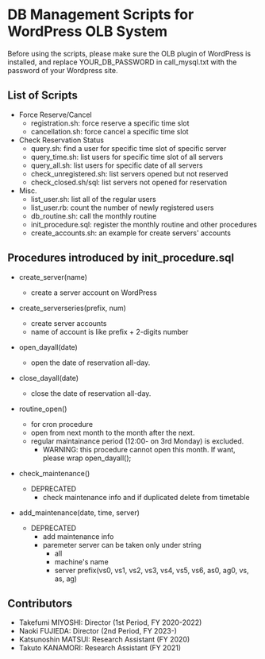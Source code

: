 # DB Management Scripts for WordPress OLB System

Before using the scripts, please make sure the OLB plugin of WordPress is installed,
and replace YOUR_DB_PASSWORD in call_mysql.txt with the password of your Wordpress site.

## List of Scripts

- Force Reserve/Cancel
  - registration.sh: force reserve a specific time slot
  - cancellation.sh: force cancel a specific time slot
- Check Reservation Status
  - query.sh: find a user for specific time slot of specific server
  - query_time.sh: list users for specific time slot of all servers
  - query_all.sh: list users for specific date of all servers
  - check_unregistered.sh: list servers opened but not reserved
  - check_closed.sh/sql: list servers not opened for reservation
- Misc.
  - list_user.sh: list all of the regular users
  - list_user.rb: count the number of newly registered users
  - db_routine.sh: call the monthly routine
  - init_procedure.sql: register the monthly routine and other procedures
  - create_accounts.sh: an example for create servers' accounts

## Procedures introduced by init_procedure.sql

- create_server(name)
  - create a server account on WordPress

- create_serverseries(prefix, num)
	- create server accounts
	- name of account is like prefix + 2-digits number

- open_dayall(date)
	- open the date of reservation all-day.

- close_dayall(date)
  - close the date of reservation all-day.

- routine_open()
	- for cron procedure
	- open from next month to the month after the next.
  - regular maintainance period (12:00- on 3rd Monday) is excluded.
	- WARNING: this procedure cannot open this month. If want, please wrap open\_dayall();

- check_maintenance() 
  - DEPRECATED
	- check maintenance info and if duplicated delete from timetable

- add_maintenance(date, time, server)
  - DEPRECATED
	- add maintenance info
	- paremeter server can be taken only under string
		- all
		- machine's name
		- server prefix(vs0, vs1, vs2, vs3, vs4, vs5, vs6, as0, ag0, vs, as, ag)

## Contributors

- Takefumi MIYOSHI: Director (1st Period, FY 2020-2022)
- Naoki FUJIEDA: Director (2nd Period, FY 2023-)
- Katsunoshin MATSUI: Research Assistant (FY 2020)
- Takuto KANAMORI: Research Assistant (FY 2021)

